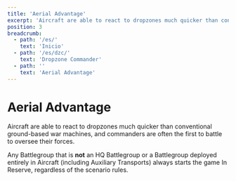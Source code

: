 ```yaml
---
title: 'Aerial Advantage'
excerpt: 'Aircraft are able to react to dropzones much quicker than conventional ground-based war machines, and commanders are often the first to battle to oversee their forces.'
position: 3
breadcrumb:
  - path: '/es/'
    text: 'Inicio'
  - path: '/es/dzc/'
    text: 'Dropzone Commander'
  - path: ''
    text: 'Aerial Advantage'
---
```


# Aerial Advantage

Aircraft are able to react to dropzones much quicker than conventional ground-based war machines, and commanders are often the first to battle to oversee their forces.

Any Battlegroup that is **not** an HQ Battlegroup or a Battlegroup deployed entirely in Aircraft (including Auxiliary Transports) always starts the game In Reserve, regardless of the scenario rules.
